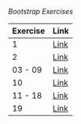 *Bootstrap Exercises*

|Exercise     | Link                                  |
|-------------|---------------------------------------|
| 1           |[Link](https://tej-mahender.github.io/DN4.0-Upskilling/Module-01Bootstrap/01/1.1.index.html)|
| 2           |[Link](https://tej-mahender.github.io/DN4.0-Upskilling/Module-01Bootstrap/02/index.html)|
| 03 - 09     |[Link](https://tej-mahender.github.io/DN4.0-Upskilling/Module-01Bootstrap/03-09/index.html)|
| 10          |[Link](https://tej-mahender.github.io/DN4.0-Upskilling/Module-01Bootstrap/10/index.html)|
| 11 - 18     |[Link](https://tej-mahender.github.io/DN4.0-Upskilling/Module-01Bootstrap/11-18/index.html)|
| 19          |[Link](https://tej-mahender.github.io/DN4.0-Upskilling/Module-01Bootstrap/19/index.html)|
